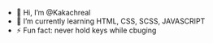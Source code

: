 - 👋 Hi, I’m @Kakachreal
- 🌱 I’m currently learning HTML, CSS, SCSS, JAVASCRIPT
- ⚡ Fun fact: never hold keys while cbuging

<!---
Kakachreal/Kakachreal is a ✨ special ✨ repository because its `README.md` (this file) appears on your GitHub profile.
You can click the Preview link to take a look at your changes.
--->
